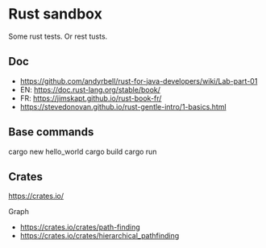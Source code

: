 # Rust sandbox

Some rust tests. Or rest tusts.

## Doc

- https://github.com/andyrbell/rust-for-java-developers/wiki/Lab-part-01
- EN: https://doc.rust-lang.org/stable/book/
- FR: https://jimskapt.github.io/rust-book-fr/
- https://stevedonovan.github.io/rust-gentle-intro/1-basics.html


## Base commands

cargo new hello_world
cargo build
cargo run

## Crates

https://crates.io/

Graph

- https://crates.io/crates/path-finding
- https://crates.io/crates/hierarchical_pathfinding

